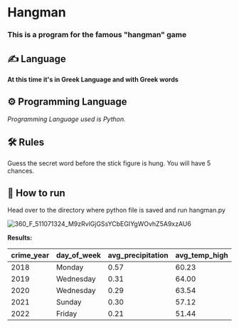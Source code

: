 # Hangman

### This is a program for the famous "hangman" game

## ✍️ Language
**At this time it's in Greek Language and with Greek words**

## ⚙️ Programming Language
*Programming Language used is Python.*

## 🛠️ Rules
Guess the secret word before the stick figure is hung. You will have 5 chances.

## 🌟 How to run

Head over to the directory where python file is saved and run hangman.py

![360_F_511071324_M9zRvlGjGSsYCbEGIYgWOvhZ5A9xzAU6](https://github.com/giannpan/hangman/assets/119360228/4142bb18-a389-496f-9a84-4c34a29e262c)

**Results:**

crime_year|day_of_week|avg_precipitation|avg_temp_high|n_crimes|day_of_week|avg_temp_high|n_crimes|n_crime_difference|
----------|-----------|-----------------|-------------|--------|-----------|-------------|--------|------------------|
2018|Monday     |             0.57|        60.23|   16455|Friday     |        60.24|   25667|              9212|
2019|Wednesday  |             0.31|        64.00|   19411|Friday     |        57.09|   27042|              7631|
2020|Wednesday  |             0.29|        63.54|   11394|Sunday     |        61.51|   23477|             12083|
2021|Sunday     |             0.30|        57.12|   10889|Monday     |        65.31|   22840|             11951|
2022|Friday     |             0.21|        51.44|   13029|Monday     |        59.95|   26026|             12997|
